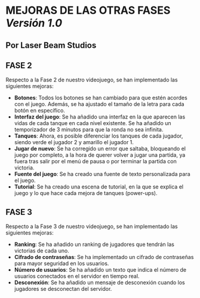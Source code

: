 # **MEJORAS DE LAS OTRAS FASES** *Versión 1.0*
## Por Laser Beam Studios

## FASE 2 ## 
Respecto a la Fase 2 de nuestro videojuego, se han implementado las siguientes mejoras:
- **Botones**: Todos los botones se han cambiado para que estén acordes con el juego. Además, se ha ajustado el tamaño de la letra para cada botón en específico.
- **Interfaz del juego**: Se ha añadido una interfaz en la que aparecen las vidas de cada tanque en cada nivel existente. Se ha añadido un temporizador de 3 minutos para que la ronda no sea infinita.
- **Tanques**: Ahora, es posible diferenciar los tanques de cada jugador, siendo verde el jugador 2 y amarillo el jugador 1.
- **Jugar de nuevo**: Se ha corregido un error que saltaba, bloqueando el juego por completo, a la hora de querer volver a jugar una partida, ya fuera tras salir por el menú de pausa o por terminar la partida con victoria.
- **Fuente del juego**: Se ha creado una fuente de texto personalizada para el juego.
- **Tutorial**: Se ha creado una escena de tutorial, en la que se explica el juego y lo que hace cada mejora de tanques (power-ups).

## FASE 3 ##
Respecto a la Fase 3 de nuestro videojuego, se han implementado las siguientes mejoras:
- **Ranking**: Se ha añadido un ranking de jugadores que tendrán las victorias de cada uno.
- **Cifrado de contraseñas**: Se ha implementado un cifrado de contraseñas para mayor seguridad en los usuarios.
- **Número de usuarios**: Se ha añadido un texto que indica el número de usuarios conectados en el servidor en tiempo real.
- **Desconexión**: Se ha añadido un mensaje de desconexión cuando los jugadores se desconectan del servidor.
